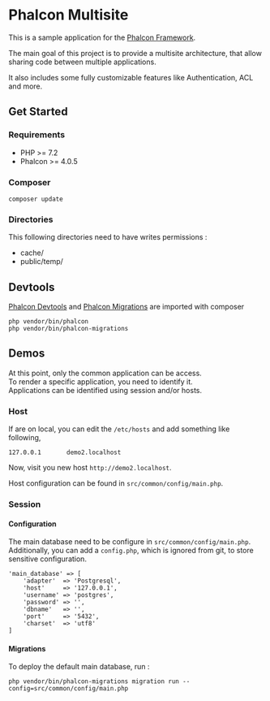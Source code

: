 # Phalcon Multisite

This is a sample application for the [Phalcon Framework](https://github.com/phalcon/cphalcon).

The main goal of this project is to provide a multisite architecture, that allow sharing code between multiple applications.

It also includes some fully customizable features like Authentication, ACL and more.


## Get Started

### Requirements

* PHP >= 7.2
* Phalcon >= 4.0.5

### Composer

```
composer update
```
    
### Directories

This following directories need to have writes permissions : 

* cache/
* public/temp/

## Devtools

[Phalcon Devtools](https://docs.phalcon.io/4.0/en/devtools) and
[Phalcon Migrations](https://docs.phalcon.io/4.0/en/db-migrations) are imported with composer 

    php vendor/bin/phalcon
    php vendor/bin/phalcon-migrations

## Demos

At this point, only the common application can be access. \
To render a specific application, you need to identify it. \
Applications can be identified using session and/or hosts.

### Host

If are on local, you can edit the `/etc/hosts` and add something like following,

    127.0.0.1       demo2.localhost 
    
Now, visit you new host `http://demo2.localhost`.

Host configuration can be found in `src/common/config/main.php`.

### Session

#### Configuration

The main database need to be configure in `src/common/config/main.php`. \
Additionally, you can add a `config.php`, which is ignored from git, to store sensitive configuration.

```
'main_database' => [
    'adapter'  => 'Postgresql',
    'host'     => '127.0.0.1',
    'username' => 'postgres',
    'password' => '',
    'dbname'   => '',
    'port'     => '5432',
    'charset'  => 'utf8'
]
```

#### Migrations
    
To deploy the default main database, run :

    php vendor/bin/phalcon-migrations migration run --config=src/common/config/main.php